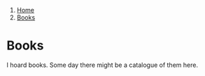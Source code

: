 <!-- -
Title: Books
First Published: 2014-08-10
- -->

<ol class="breadcrumb" itemprop="breadcrumb">
	<li><a href="/">Home</a></li>
	<li><a href="/books/">Books</a></li>
</ol>

Books
=====

I hoard books. Some day there might be a catalogue of them here. 
